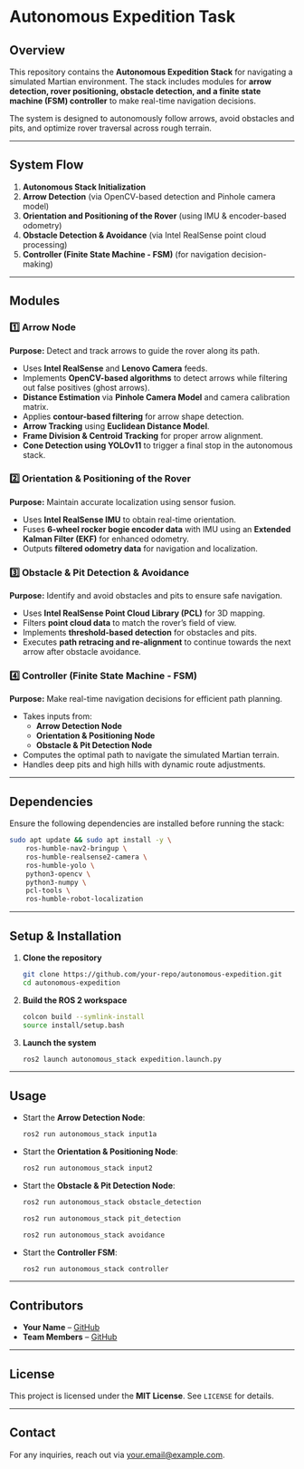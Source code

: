 # Autonomous Expedition Task

## Overview
This repository contains the **Autonomous Expedition Stack** for navigating a simulated Martian environment. The stack includes modules for **arrow detection, rover positioning, obstacle detection, and a finite state machine (FSM) controller** to make real-time navigation decisions.

The system is designed to autonomously follow arrows, avoid obstacles and pits, and optimize rover traversal across rough terrain.

---

## System Flow
1. **Autonomous Stack Initialization**
2. **Arrow Detection** (via OpenCV-based detection and Pinhole camera model)
3. **Orientation and Positioning of the Rover** (using IMU & encoder-based odometry)
4. **Obstacle Detection & Avoidance** (via Intel RealSense point cloud processing)
5. **Controller (Finite State Machine - FSM)** (for navigation decision-making)

---

## Modules

### 1️⃣ Arrow Node
**Purpose:** Detect and track arrows to guide the rover along its path.
- Uses **Intel RealSense** and **Lenovo Camera** feeds.
- Implements **OpenCV-based algorithms** to detect arrows while filtering out false positives (ghost arrows).
- **Distance Estimation** via **Pinhole Camera Model** and camera calibration matrix.
- Applies **contour-based filtering** for arrow shape detection.
- **Arrow Tracking** using **Euclidean Distance Model**.
- **Frame Division & Centroid Tracking** for proper arrow alignment.
- **Cone Detection using YOLOv11** to trigger a final stop in the autonomous stack.

### 2️⃣ Orientation & Positioning of the Rover
**Purpose:** Maintain accurate localization using sensor fusion.
- Uses **Intel RealSense IMU** to obtain real-time orientation.
- Fuses **6-wheel rocker bogie encoder data** with IMU using an **Extended Kalman Filter (EKF)** for enhanced odometry.
- Outputs **filtered odometry data** for navigation and localization.

### 3️⃣ Obstacle & Pit Detection & Avoidance
**Purpose:** Identify and avoid obstacles and pits to ensure safe navigation.
- Uses **Intel RealSense Point Cloud Library (PCL)** for 3D mapping.
- Filters **point cloud data** to match the rover’s field of view.
- Implements **threshold-based detection** for obstacles and pits.
- Executes **path retracing and re-alignment** to continue towards the next arrow after obstacle avoidance.

### 4️⃣ Controller (Finite State Machine - FSM)
**Purpose:** Make real-time navigation decisions for efficient path planning.
- Takes inputs from:
  - **Arrow Detection Node**
  - **Orientation & Positioning Node**
  - **Obstacle & Pit Detection Node**
- Computes the optimal path to navigate the simulated Martian terrain.
- Handles deep pits and high hills with dynamic route adjustments.

---

## Dependencies
Ensure the following dependencies are installed before running the stack:

```bash
sudo apt update && sudo apt install -y \
    ros-humble-nav2-bringup \
    ros-humble-realsense2-camera \
    ros-humble-yolo \
    python3-opencv \
    python3-numpy \
    pcl-tools \
    ros-humble-robot-localization
```

---

## Setup & Installation
1. **Clone the repository**
   ```bash
   git clone https://github.com/your-repo/autonomous-expedition.git
   cd autonomous-expedition
   ```

2. **Build the ROS 2 workspace**
   ```bash
   colcon build --symlink-install
   source install/setup.bash
   ```

3. **Launch the system**
   ```bash
   ros2 launch autonomous_stack expedition.launch.py
   ```

---

## Usage
- Start the **Arrow Detection Node**:
  ```bash
  ros2 run autonomous_stack input1a
  ```
- Start the **Orientation & Positioning Node**:
  ```bash
  ros2 run autonomous_stack input2
  ```
- Start the **Obstacle & Pit Detection Node**:
  ```bash
  ros2 run autonomous_stack obstacle_detection 
  ```
  ```bash
  ros2 run autonomous_stack pit_detection 
  ```
  ```bash
  ros2 run autonomous_stack avoidance
  ```
- Start the **Controller FSM**:
  ```bash
  ros2 run autonomous_stack controller
  ```

---

## Contributors
- **Your Name** – [GitHub](https://github.com/yourprofile)
- **Team Members** – [GitHub](https://github.com/teamprofile)

---

## License
This project is licensed under the **MIT License**. See `LICENSE` for details.

---

## Contact
For any inquiries, reach out via [your.email@example.com](mailto:your.email@example.com).

